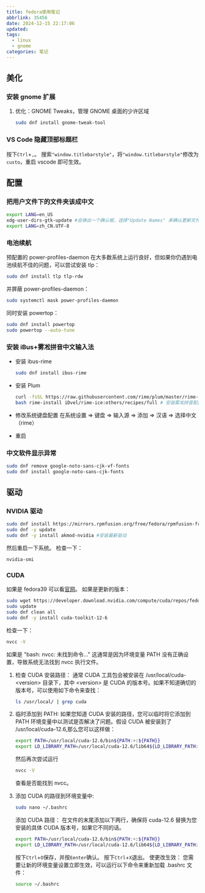 ```yaml
---
title: fedora使用笔记
abbrlink: 35456
date: 2024-12-15 22:17:06
updated:
tags:
  - linux
  - gnome
categories: 笔记
---
```


## 美化

### 安装 gnome 扩展

1. 优化：GNOME Tweaks，管理 GNOME 桌面的少许区域

   ```bash
   sudo dnf install gnome-tweak-tool
   ```

### VS Code 隐藏顶部标题栏

按下`Ctrl`+`,`。
搜索`"window.titlebarstyle"`，将`"window.titlebarstyle"`修改为 `custo`，重启 vscode 即可生效。

## 配置

### 把用户文件下的文件夹该成中文

```bash
export LANG=en_US
xdg-user-dirs-gtk-update #会弹出一个确认框，选择"Update Names" 来确认更新文件夹名称操作
export LANG=zh_CN.UTF-8
```

### 电池续航

预配置的 power-profiles-daemon 在大多数系统上运行良好，但如果你仍遇到电池续航不佳的问题，可以尝试安装 tlp：

```bash
sudo dnf install tlp tlp-rdw
```

并屏蔽 power-profiles-daemon：

```bash
sudo systemctl mask power-profiles-daemon
```

同时安装 powertop：

```bash
sudo dnf install powertop
sudo powertop --auto-tune
```

### 安装 iBus+雾凇拼音中文输入法

- 安装 ibus-rime

  ```bash
  sudo dnf install ibus-rime
  ```

- 安装 Plum

  ```bash
  curl -fsSL https://raw.githubusercontent.com/rime/plum/master/rime-install | bash
  bash rime-install iDvel/rime-ice:others/recipes/full # 安装雾凇拼音配置文件
  ```

- 修改系统键盘配置
  在系统设置 ⇒ 键盘 ⇒ 输入源 ⇒ 添加 ⇒ 汉语 ⇒ 选择中文（rime）
- 重启

### 中文软件显示异常

```bash
sudo dnf remove google-noto-sans-cjk-vf-fonts
sudo dnf install google-noto-sans-cjk-fonts
```

## 驱动

### NVIDIA 驱动

```bash
sudo dnf install https://mirrors.rpmfusion.org/free/fedora/rpmfusion-free-release-$(rpm -E %fedora).noarch.rpm https://mirrors.rpmfusion.org/nonfree/fedora/rpmfusion-nonfree-release-$(rpm -E %fedora).noarch.rpm #RPM Fusion
sudo dnf -y update
sudo dnf -y install akmod-nvidia #安装最新驱动
```

然后重启一下系统。
检查一下：

```bash
nvidia-smi
```

### CUDA

如果是 fedora39 可以看[官网](https://developer.nvidia.com/cuda-downloads?target_os=Linux&target_arch=x86_64&Distribution=Fedora&target_version=39&target_type=rpm_network)。
如果是更新的版本：

```bash
sudo wget https://developer.download.nvidia.com/compute/cuda/repos/fedora39/x86_64/cuda-fedora39.repo -P /etc/yum.repos.d/
sudo update
sudo dnf clean all
sudo dnf -y install cuda-toolkit-12-6
```

检查一下：

```bash
nvcc -V
```

如果是 "bash: nvcc: 未找到命令..."
这通常是因为环境变量 PATH 没有正确设置，导致系统无法找到 nvcc 执行文件。

1. 检查 CUDA 安装路径：
   通常 CUDA 工具包会被安装在 /usr/local/cuda- \<version> 目录下，其中 \<version> 是 CUDA 的版本号。如果不知道确切的版本号，可以使用如下命令来查找：

   ```bash
   ls /usr/local/ | grep cuda
   ```

2. 临时添加到 PATH:
   如果您知道 CUDA 安装的路径，您可以临时将它添加到 PATH 环境变量中以测试是否解决了问题。假设 CUDA 被安装到了 /usr/local/cuda-12.6,那么您可以这样做：

   ```bash
   export PATH=/usr/local/cuda-12.6/bin${PATH:+:${PATH}}
   export LD_LIBRARY_PATH=/usr/local/cuda-12.6/lib64${LD_LIBRARY_PATH:+:${LD_LIBRARY_PATH}}
   ```

   然后再次尝试运行

   ```bash
   nvcc -V
   ```

   查看是否能找到 nvcc。

3. 添加 CUDA 的路径到环境变量中:

   ```bash
   sudo nano ~/.bashrc
   ```

   添加 CUDA 路径：
   在文件的末尾添加以下两行，确保将 cuda-12.6 替换为您安装的具体 CUDA 版本号，如果它不同的话。

   ```bash
   export PATH=/usr/local/cuda-12.6/bin${PATH:+:${PATH}}
   export LD_LIBRARY_PATH=/usr/local/cuda-12.6/lib64${LD_LIBRARY_PATH:+:${LD_LIBRARY_PATH}}
   ```

   按下`Ctrl`+`O`保存，并按`Eenter`确认。
   按下`Ctrl`+`X`退出。
   使更改生效：
   您需要让新的环境变量设置立即生效，可以运行以下命令来重新加载 .bashrc 文件：

   ```bash
   source ~/.bashrc
   ```
